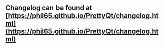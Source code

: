 ## Changelog can be found at [https://phil65.github.io/PrettyQt/changelog.html](https://phil65.github.io/PrettyQt/changelog.html)
